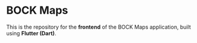 # BOCK Maps

This is the repository for the **frontend** of the BOCK Maps application, built using **Flutter (Dart)**.
